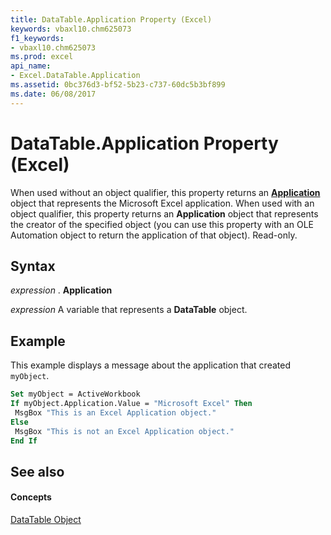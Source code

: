 ```yaml
---
title: DataTable.Application Property (Excel)
keywords: vbaxl10.chm625073
f1_keywords:
- vbaxl10.chm625073
ms.prod: excel
api_name:
- Excel.DataTable.Application
ms.assetid: 0bc376d3-bf52-5b23-c737-60dc5b3bf899
ms.date: 06/08/2017
---
```



# DataTable.Application Property (Excel)

When used without an object qualifier, this property returns an  **[Application](Excel.Application(objec).md)** object that represents the Microsoft Excel application. When used with an object qualifier, this property returns an **Application** object that represents the creator of the specified object (you can use this property with an OLE Automation object to return the application of that object). Read-only.


## Syntax

 _expression_ . **Application**

 _expression_ A variable that represents a **DataTable** object.


## Example

This example displays a message about the application that created  `myObject`.


```vb
Set myObject = ActiveWorkbook 
If myObject.Application.Value = "Microsoft Excel" Then 
 MsgBox "This is an Excel Application object." 
Else 
 MsgBox "This is not an Excel Application object." 
End If
```


## See also


#### Concepts


[DataTable Object](Excel.DataTable(objec).md)

